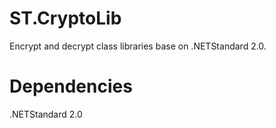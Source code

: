 # ST.CryptoLib
Encrypt and decrypt class libraries base on .NETStandard 2.0.

 # Dependencies
.NETStandard 2.0
